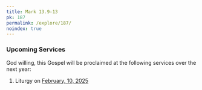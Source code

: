 ```yaml
---
title: Mark 13.9-13
pk: 187
permalink: /explore/187/
noindex: true
---
```


### Upcoming Services

God willing, this Gospel will be proclaimed at the following services over the next year:


1. Liturgy on [February, 10, 2025](https://orthocal.info/readings/gregorian/2025/02/10/)
